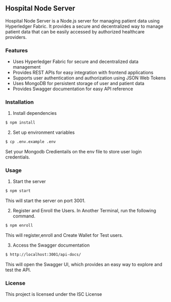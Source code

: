 ## Hospital Node Server

Hospital Node Server is a Node.js server for managing patient data using Hyperledger Fabric. It provides a secure and decentralized way to manage patient data that can be easily accessed by authorized healthcare providers.

### Features

- Uses Hyperledger Fabric for secure and decentralized data management
- Provides REST APIs for easy integration with frontend applications
- Supports user authentication and authorization using JSON Web Tokens
- Uses MongoDB for persistent storage of user and patient data
- Provides Swagger documentation for easy API reference

### Installation

1. Install dependencies

```bash
$ npm install
```

2. Set up environment variables

```bash
$ cp .env.example .env
```

Set your Mongodb Credientails on the env file to store user login credentials.

### Usage

1. Start the server

```bash
$ npm start
```

This will start the server on port 3001.

2. Register and Enroll the Users. In Another Terminal, run the following command.

```bash
$ npm enroll
```

This will register,enroll and Create Wallet for Test users.

3. Access the Swagger documentation

```bash
$ http://localhost:3001/api-docs/
```

This will open the Swagger UI, which provides an easy way to explore and test the API.

### License

This project is licensed under the ISC License
